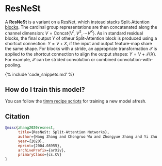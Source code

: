 # ResNeSt

A **ResNeSt** is a variant on a [ResNet](https://paperswithcode.com/method/resnet), which instead stacks [Split-Attention blocks](https://paperswithcode.com/method/split-attention). The cardinal group representations are then concatenated along the channel dimension: $V = \text{Concat}${$V^{1},V^{2},\cdots{V}^{K}$}. As in standard residual blocks, the final output $Y$ of otheur Split-Attention block is produced using a shortcut connection: $Y=V+X$, if the input and output feature-map share the same shape.  For blocks with a stride, an appropriate transformation $\mathcal{T}$ is applied to the shortcut connection to align the output shapes:  $Y=V+\mathcal{T}(X)$. For example, $\mathcal{T}$ can be strided convolution or combined convolution-with-pooling.

{% include 'code_snippets.md' %}

## How do I train this model?

You can follow the [timm recipe scripts](https://rwightman.github.io/pytorch-image-models/scripts/) for training a new model afresh.

## Citation

```BibTeX
@misc{zhang2020resnest,
      title={ResNeSt: Split-Attention Networks}, 
      author={Hang Zhang and Chongruo Wu and Zhongyue Zhang and Yi Zhu and Haibin Lin and Zhi Zhang and Yue Sun and Tong He and Jonas Mueller and R. Manmatha and Mu Li and Alexander Smola},
      year={2020},
      eprint={2004.08955},
      archivePrefix={arXiv},
      primaryClass={cs.CV}
}
```

<!--
Models:
- Name: resnest50d_4s2x40d
  Metadata:
    FLOPs: 5657064720
    Epochs: 270
    Batch Size: 8192
    Training Data:
    - ImageNet
    Training Techniques:
    - AutoAugment
    - DropBlock
    - Label Smoothing
    - Mixup
    - SGD with Momentum
    - Weight Decay
    Training Resources: 64x NVIDIA V100 GPUs
    Architecture:
    - 1x1 Convolution
    - Convolution
    - Dense Connections
    - Global Average Pooling
    - Max Pooling
    - ReLU
    - Residual Connection
    - Softmax
    - Split Attention
    File Size: 122133282
    Tasks:
    - Image Classification
    Training Time: ''
    ID: resnest50d_4s2x40d
    LR: 0.1
    Layers: 50
    Dropout: 0.2
    Crop Pct: '0.875'
    Momentum: 0.9
    Image Size: '224'
    Weight Decay: 0.0001
    Interpolation: bicubic
  Code: https://github.com/rwightman/pytorch-image-models/blob/d8e69206be253892b2956341fea09fdebfaae4e3/timm/models/resnest.py#L218
  Config: ''
  In Collection: ResNeSt
- Name: resnest200e
  Metadata:
    FLOPs: 45954387872
    Epochs: 270
    Batch Size: 2048
    Training Data:
    - ImageNet
    Training Techniques:
    - AutoAugment
    - DropBlock
    - Label Smoothing
    - Mixup
    - SGD with Momentum
    - Weight Decay
    Training Resources: 64x NVIDIA V100 GPUs
    Architecture:
    - 1x1 Convolution
    - Convolution
    - Dense Connections
    - Global Average Pooling
    - Max Pooling
    - ReLU
    - Residual Connection
    - Softmax
    - Split Attention
    File Size: 193782911
    Tasks:
    - Image Classification
    Training Time: ''
    ID: resnest200e
    LR: 0.1
    Layers: 200
    Dropout: 0.2
    Crop Pct: '0.909'
    Momentum: 0.9
    Image Size: '320'
    Weight Decay: 0.0001
    Interpolation: bicubic
  Code: https://github.com/rwightman/pytorch-image-models/blob/d8e69206be253892b2956341fea09fdebfaae4e3/timm/models/resnest.py#L194
  Config: ''
  In Collection: ResNeSt
- Name: resnest14d
  Metadata:
    FLOPs: 3548594464
    Epochs: 270
    Batch Size: 8192
    Training Data:
    - ImageNet
    Training Techniques:
    - AutoAugment
    - DropBlock
    - Label Smoothing
    - Mixup
    - SGD with Momentum
    - Weight Decay
    Training Resources: 64x NVIDIA V100 GPUs
    Architecture:
    - 1x1 Convolution
    - Convolution
    - Dense Connections
    - Global Average Pooling
    - Max Pooling
    - ReLU
    - Residual Connection
    - Softmax
    - Split Attention
    File Size: 42562639
    Tasks:
    - Image Classification
    Training Time: ''
    ID: resnest14d
    LR: 0.1
    Layers: 14
    Dropout: 0.2
    Crop Pct: '0.875'
    Momentum: 0.9
    Image Size: '224'
    Weight Decay: 0.0001
    Interpolation: bilinear
  Code: https://github.com/rwightman/pytorch-image-models/blob/d8e69206be253892b2956341fea09fdebfaae4e3/timm/models/resnest.py#L148
  Config: ''
  In Collection: ResNeSt
- Name: resnest101e
  Metadata:
    FLOPs: 17423183648
    Epochs: 270
    Batch Size: 4096
    Training Data:
    - ImageNet
    Training Techniques:
    - AutoAugment
    - DropBlock
    - Label Smoothing
    - Mixup
    - SGD with Momentum
    - Weight Decay
    Training Resources: 64x NVIDIA V100 GPUs
    Architecture:
    - 1x1 Convolution
    - Convolution
    - Dense Connections
    - Global Average Pooling
    - Max Pooling
    - ReLU
    - Residual Connection
    - Softmax
    - Split Attention
    File Size: 193782911
    Tasks:
    - Image Classification
    Training Time: ''
    ID: resnest101e
    LR: 0.1
    Layers: 101
    Dropout: 0.2
    Crop Pct: '0.875'
    Momentum: 0.9
    Image Size: '256'
    Weight Decay: 0.0001
    Interpolation: bilinear
  Code: https://github.com/rwightman/pytorch-image-models/blob/d8e69206be253892b2956341fea09fdebfaae4e3/timm/models/resnest.py#L182
  Config: ''
  In Collection: ResNeSt
- Name: resnest269e
  Metadata:
    FLOPs: 100830307104
    Epochs: 270
    Batch Size: 2048
    Training Data:
    - ImageNet
    Training Techniques:
    - AutoAugment
    - DropBlock
    - Label Smoothing
    - Mixup
    - SGD with Momentum
    - Weight Decay
    Training Resources: 64x NVIDIA V100 GPUs
    Architecture:
    - 1x1 Convolution
    - Convolution
    - Dense Connections
    - Global Average Pooling
    - Max Pooling
    - ReLU
    - Residual Connection
    - Softmax
    - Split Attention
    File Size: 445402691
    Tasks:
    - Image Classification
    Training Time: ''
    ID: resnest269e
    LR: 0.1
    Layers: 269
    Dropout: 0.2
    Crop Pct: '0.928'
    Momentum: 0.9
    Image Size: '416'
    Weight Decay: 0.0001
    Interpolation: bicubic
  Code: https://github.com/rwightman/pytorch-image-models/blob/d8e69206be253892b2956341fea09fdebfaae4e3/timm/models/resnest.py#L206
  Config: ''
  In Collection: ResNeSt
- Name: resnest26d
  Metadata:
    FLOPs: 4678918720
    Epochs: 270
    Batch Size: 8192
    Training Data:
    - ImageNet
    Training Techniques:
    - AutoAugment
    - DropBlock
    - Label Smoothing
    - Mixup
    - SGD with Momentum
    - Weight Decay
    Training Resources: 64x NVIDIA V100 GPUs
    Architecture:
    - 1x1 Convolution
    - Convolution
    - Dense Connections
    - Global Average Pooling
    - Max Pooling
    - ReLU
    - Residual Connection
    - Softmax
    - Split Attention
    File Size: 68470242
    Tasks:
    - Image Classification
    Training Time: ''
    ID: resnest26d
    LR: 0.1
    Layers: 26
    Dropout: 0.2
    Crop Pct: '0.875'
    Momentum: 0.9
    Image Size: '224'
    Weight Decay: 0.0001
    Interpolation: bilinear
  Code: https://github.com/rwightman/pytorch-image-models/blob/d8e69206be253892b2956341fea09fdebfaae4e3/timm/models/resnest.py#L159
  Config: ''
  In Collection: ResNeSt
- Name: resnest50d
  Metadata:
    FLOPs: 6937106336
    Epochs: 270
    Batch Size: 8192
    Training Data:
    - ImageNet
    Training Techniques:
    - AutoAugment
    - DropBlock
    - Label Smoothing
    - Mixup
    - SGD with Momentum
    - Weight Decay
    Training Resources: 64x NVIDIA V100 GPUs
    Architecture:
    - 1x1 Convolution
    - Convolution
    - Dense Connections
    - Global Average Pooling
    - Max Pooling
    - ReLU
    - Residual Connection
    - Softmax
    - Split Attention
    File Size: 110273258
    Tasks:
    - Image Classification
    Training Time: ''
    ID: resnest50d
    LR: 0.1
    Layers: 50
    Dropout: 0.2
    Crop Pct: '0.875'
    Momentum: 0.9
    Image Size: '224'
    Weight Decay: 0.0001
    Interpolation: bilinear
  Code: https://github.com/rwightman/pytorch-image-models/blob/d8e69206be253892b2956341fea09fdebfaae4e3/timm/models/resnest.py#L170
  Config: ''
  In Collection: ResNeSt
- Name: resnest50d_1s4x24d
  Metadata:
    FLOPs: 5686764544
    Epochs: 270
    Batch Size: 8192
    Training Data:
    - ImageNet
    Training Techniques:
    - AutoAugment
    - DropBlock
    - Label Smoothing
    - Mixup
    - SGD with Momentum
    - Weight Decay
    Training Resources: 64x NVIDIA V100 GPUs
    Architecture:
    - 1x1 Convolution
    - Convolution
    - Dense Connections
    - Global Average Pooling
    - Max Pooling
    - ReLU
    - Residual Connection
    - Softmax
    - Split Attention
    File Size: 103045531
    Tasks:
    - Image Classification
    ID: resnest50d_1s4x24d
    LR: 0.1
    Layers: 50
    Dropout: 0.2
    Crop Pct: '0.875'
    Momentum: 0.9
    Image Size: '224'
    Weight Decay: 0.0001
    Interpolation: bicubic
  Code: https://github.com/rwightman/pytorch-image-models/blob/d8e69206be253892b2956341fea09fdebfaae4e3/timm/models/resnest.py#L229
  In Collection: ResNeSt
Collections:
- Name: ResNeSt
  Paper:
    title: 'ResNeSt: Split-Attention Networks'
    url: https://paperswithcode.com//paper/resnest-split-attention-networks
  type: model-index
Type: model-index
-->
